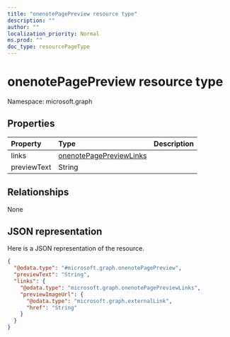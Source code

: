 ```yaml
---
title: "onenotePagePreview resource type"
description: ""
author: ""
localization_priority: Normal
ms.prod: ""
doc_type: resourcePageType
---
```


# onenotePagePreview resource type


Namespace: microsoft.graph



## Properties
|Property|Type|Description|
|:---|:---|:---|
|links|[onenotePagePreviewLinks](../resources/onenotepagepreviewlinks.md)||
|previewText|String||

## Relationships
None

## JSON representation
Here is a JSON representation of the resource.
<!-- {
  "blockType": "resource",
  "@odata.type": "microsoft.graph.onenotePagePreview"
}
-->
``` json
{
  "@odata.type": "#microsoft.graph.onenotePagePreview",
  "previewText": "String",
  "links": {
    "@odata.type": "microsoft.graph.onenotePagePreviewLinks",
    "previewImageUrl": {
      "@odata.type": "microsoft.graph.externalLink",
      "href": "String"
    }
  }
}
```

